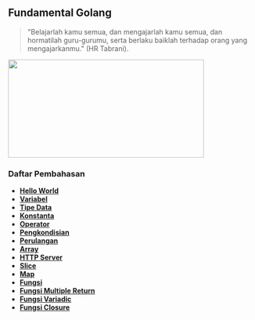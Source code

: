## Fundamental Golang

> "Belajarlah kamu semua, dan mengajarlah kamu semua, dan hormatilah guru-gurumu, serta berlaku baiklah terhadap orang yang mengajarkanmu." (HR Tabrani).

<img src="https://miro.medium.com/max/1576/1*Ifpd_HtDiK9u6h68SZgNuA.png" data-canonical-src="https://miro.medium.com/max/1576/1*Ifpd_HtDiK9u6h68SZgNuA.png" width="400" height="200" />

### Daftar Pembahasan

- [**Hello World**](https://github.com/Sigit-Wasis/Fundamental-Golang/blob/master/hello-world.go) 
- [**Variabel**](https://github.com/Sigit-Wasis/Fundamental-Golang/blob/master/variable.go)
- [**Tipe Data**](https://github.com/Sigit-Wasis/Fundamental-Golang/blob/master/tipe-data.go)
- [**Konstanta**](https://github.com/Sigit-Wasis/Fundamental-Golang/blob/master/konstanta.go)
- [**Operator**](https://github.com/Sigit-Wasis/Fundamental-Golang/blob/master/operator.go)
- [**Pengkondisian**](https://github.com/Sigit-Wasis/Fundamental-Golang/blob/master/kondisi.go)
- [**Perulangan**](https://github.com/Sigit-Wasis/Fundamental-Golang/blob/master/perulangan.go)
- [**Array**](https://github.com/Sigit-Wasis/Fundamental-Golang/blob/master/array.go)
- [**HTTP Server**](https://github.com/Sigit-Wasis/Fundamental-Golang/blob/master/http-server.go)
- [**Slice**](https://github.com/Sigit-Wasis/Fundamental-Golang/blob/master/slice.go)
- [**Map**](https://github.com/Sigit-Wasis/Fundamental-Golang/blob/master/map.go)
- [**Fungsi**](https://github.com/Sigit-Wasis/Fundamental-Golang/blob/master/fungsi.go)
- [**Fungsi Multiple Return**](https://github.com/Sigit-Wasis/Fundamental-Golang/blob/master/fungsi_multiple.go)
- [**Fungsi Variadic**](https://github.com/Sigit-Wasis/Fundamental-Golang/blob/master/fungsi_variadic.go)
- [**Fungsi Closure**](https://github.com/Sigit-Wasis/Fundamental-Golang/blob/master/fungsi_closure.go)